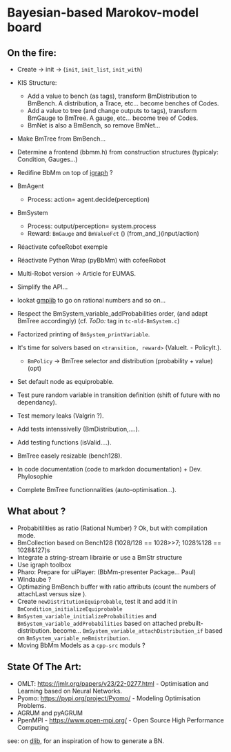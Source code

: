 # Bayesian-based Marokov-model board

## On the fire:

- Create -> init -> (`init`, `init_list`, `init_with`)

- KIS Structure: 
	- Add a value to bench (as tags), transform BmDistribution to BmBench. A distribution, a Trace, etc... become benches of Codes.
	- Add a value to tree (and change outputs to tags), transform BmGauge to BmTree. A gauge, etc... become tree of Codes.
	- BmNet is also a BmBench, so remove BmNet...

- Make BmTree from BmBench...
- Determine a frontend (bbmm.h) from construction structures (typicaly: Condition, Gauges...)
- Redifine BbMm on top of [igraph](https://github.com/igraph/igraph) ?

- BmAgent
	* Process: action= agent.decide(perception)
- BmSystem
	* Process: output/perception= system.process
	* Reward: `BmGauge` and `BmValueFct` () (from_and_)(input/action)
- Réactivate cofeeRobot exemple
- Réactivate Python Wrap (pyBbMm) with cofeeRobot
- Multi-Robot version -> Article for EUMAS.

- Simplify the API...

- lookat [gmplib](https://gmplib.org/) to go on rational numbers and so on...

- Respect the BmSystem_variable_addProbabilities order, (and adapt BmTree accordingly) (cf. _ToDo:_ tag in `tc-mld-BmSystem.c`)
- Factorized printing of `BmSystem_printVariable`.
- It's time for solvers based on `<transition, reward>` (ValueIt. - PolicyIt.).
	* `BmPolicy` -> BmTree selector and distribution (probability + value) (opt)

- Set default node as equiprobable.
- Test pure random variable in transition definition (shift of future with no dependancy).
- Test memory leaks (Valgrin ?).
- Add tests intenssivelly (BmDistribution,....).
- Add testing functions (isValid....).
- BmTree easely resizable (bench128).
- In code documentation (code to markdon documentation) + Dev. Phylosophie
- Complete BmTree functionnalities (auto-optimisation...).


## What about ?

- Probabitilities as ratio (Rational Number) ? Ok, but with compilation mode.
- BmCollection based on Bench128 (1028/128 == 1028>>7; 1028%128 == 1028&127)s
- Integrate a string-stream librairie or use a BmStr structure
- Use igraph toolbox
- Pharo: Prepare for uiPlayer: (BbMm-presenter Package... Paul)
- Windaube ?
- Optimazing BmBench buffer with ratio attributs (count the numbers of attachLast versus size ).
- Create `newDistritutionEquiprobable`, test it and add it in `BmCondition_initializeEquiprobable`
- `BmSystem_variable_initializeProbabilities` and `BmSystem_variable_addProbabilities` based on attached prebuilt-distribution. become... `BmSystem_variable_attachDistribution_if` based on `BmSystem_variable_neBmistribution`.
- Moving BbMm Models as a `cpp-src` moduls ?


## State Of The Art: 

- OMLT: https://jmlr.org/papers/v23/22-0277.html - Optimisation and Learning based on Neural Networks.
- Pyomo: https://pypi.org/project/Pyomo/ - Modeling Optimisation Problems.
- AGRUM and pyAGRUM
- PpenMPI - https://www.open-mpi.org/ - Open Source High Performance Computing


see: on [dlib](https://github.com/davisking/dlib/blob/master/examples/bayes_net_ex.cpp), for an inspiration of how to generate a BN. 

